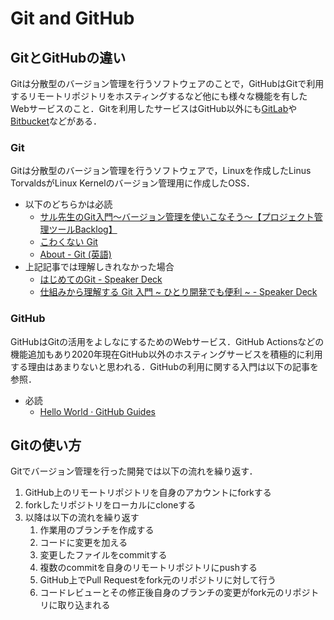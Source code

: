 # Git and GitHub

## GitとGitHubの違い

Gitは分散型のバージョン管理を行うソフトウェアのことで，GitHubはGitで利用するリモートリポジトリをホスティングするなど他にも様々な機能を有したWebサービスのこと．Gitを利用したサービスはGitHub以外にも[GitLab](https://about.gitlab.com/)や[Bitbucket](https://bitbucket.org/product)などがある．

### Git

Gitは分散型のバージョン管理を行うソフトウェアで，Linuxを作成したLinus TorvaldsがLinux Kernelのバージョン管理用に作成したOSS．

- 以下のどちらかは必読
  - [サル先生のGit入門〜バージョン管理を使いこなそう〜【プロジェクト管理ツールBacklog】](https://backlog.com/ja/git-tutorial/)
  - [こわくない Git](https://www.slideshare.net/kotas/git-15276118)
  - [About - Git (英語)](https://git-scm.com/about)
- 上記記事では理解しきれなかった場合
  - [はじめてのGit - Speaker Deck](https://speakerdeck.com/d_hirayama/hazimetefalsegit)
  - [仕組みから理解する Git 入門 ~ ひとり開発でも便利 ~ - Speaker Deck](https://speakerdeck.com/mu_zaru/shi-zu-mikarali-jie-suru-git-ru-men-hitorikai-fa-demobian-li)


### GitHub

GitHubはGitの活用をよしなにするためのWebサービス．GitHub Actionsなどの機能追加もあり2020年現在GitHub以外のホスティングサービスを積極的に利用する理由はあまりないと思われる．GitHubの利用に関する入門は以下の記事を参照．

- 必読
  - [Hello World &middot; GitHub Guides](https://guides.github.com/activities/hello-world/)


## Gitの使い方

Gitでバージョン管理を行った開発では以下の流れを繰り返す．

1. GitHub上のリモートリポジトリを自身のアカウントにforkする
2. forkしたリポジトリをローカルにcloneする
3. 以降は以下の流れを繰り返す
    1. 作業用のブランチを作成する
    2. コードに変更を加える
    3. 変更したファイルをcommitする
    4. 複数のcommitを自身のリモートリポジトリにpushする
    5. GitHub上でPull Requestをfork元のリポジトリに対して行う
    6. コードレビューとその修正後自身のブランチの変更がfork元のリポジトリに取り込まれる
